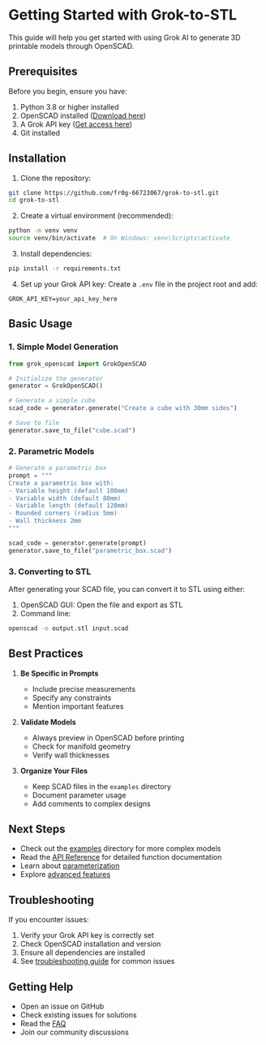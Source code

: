 # Getting Started with Grok-to-STL

This guide will help you get started with using Grok AI to generate 3D printable models through OpenSCAD.

## Prerequisites

Before you begin, ensure you have:

1. Python 3.8 or higher installed
2. OpenSCAD installed ([Download here](https://openscad.org/downloads.html))
3. A Grok API key ([Get access here](https://grok.x.ai))
4. Git installed

## Installation

1. Clone the repository:
```bash
git clone https://github.com/fr0g-66723067/grok-to-stl.git
cd grok-to-stl
```

2. Create a virtual environment (recommended):
```bash
python -m venv venv
source venv/bin/activate  # On Windows: venv\Scripts\activate
```

3. Install dependencies:
```bash
pip install -r requirements.txt
```

4. Set up your Grok API key:
Create a `.env` file in the project root and add:
```
GROK_API_KEY=your_api_key_here
```

## Basic Usage

### 1. Simple Model Generation

```python
from grok_openscad import GrokOpenSCAD

# Initialize the generator
generator = GrokOpenSCAD()

# Generate a simple cube
scad_code = generator.generate("Create a cube with 30mm sides")

# Save to file
generator.save_to_file("cube.scad")
```

### 2. Parametric Models

```python
# Generate a parametric box
prompt = """
Create a parametric box with:
- Variable height (default 100mm)
- Variable width (default 80mm)
- Variable length (default 120mm)
- Rounded corners (radius 5mm)
- Wall thickness 2mm
"""

scad_code = generator.generate(prompt)
generator.save_to_file("parametric_box.scad")
```

### 3. Converting to STL

After generating your SCAD file, you can convert it to STL using either:

1. OpenSCAD GUI: Open the file and export as STL
2. Command line:
```bash
openscad -o output.stl input.scad
```

## Best Practices

1. **Be Specific in Prompts**
   - Include precise measurements
   - Specify any constraints
   - Mention important features

2. **Validate Models**
   - Always preview in OpenSCAD before printing
   - Check for manifold geometry
   - Verify wall thicknesses

3. **Organize Your Files**
   - Keep SCAD files in the `examples` directory
   - Document parameter usage
   - Add comments to complex designs

## Next Steps

- Check out the [examples](../examples/) directory for more complex models
- Read the [API Reference](./api_reference.md) for detailed function documentation
- Learn about [parameterization](./examples/parameters.md)
- Explore [advanced features](./examples/complex_models.md)

## Troubleshooting

If you encounter issues:

1. Verify your Grok API key is correctly set
2. Check OpenSCAD installation and version
3. Ensure all dependencies are installed
4. See [troubleshooting guide](./troubleshooting.md) for common issues

## Getting Help

- Open an issue on GitHub
- Check existing issues for solutions
- Read the [FAQ](./faq.md)
- Join our community discussions
